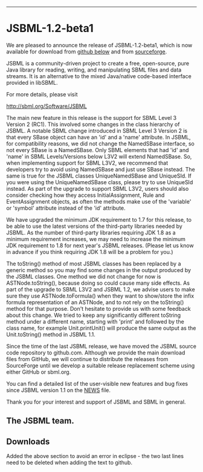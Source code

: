 -------------------------
# JSBML-1.2-beta1


We are pleased to announce the release of JSBML-1.2-beta1, which is now available for download from [github below](#downloads) and from [sourceforge](https://sourceforge.net/projects/jsbml/files/jsbml/1.2-beta1).

JSBML is a community-driven project to create a free, open-source, pure Java library for reading, writing, and manipulating SBML files and data streams. It is an alternative to the mixed Java/native code-based interface provided in libSBML.

For more details, please visit

<http://sbml.org/Software/JSBML>

The main new feature in this release is the support for SBML Level 3 Version 2 (RC1). This involved some changes in the class hierarchy of JSBML. A notable SBML change introduced in SBML Level 3 Version 2 is that every SBase object can have an 'id' and a 'name' attribute.  In JSBML, for compatibility reasons, we did not change the NamedSBase interface, so not every SBase is a NamedSBase. Only SBML elements that had 'id' and 'name' in SBML Levels/Versions below L3V2 will extend NamedSBase. So, when implementing support for SBML L3V2, we recommend that developers try to avoid using NamedSBase and just use SBase instead. The same is true for the JSBML classes UniqueNamedSBase and UniqueSId. If you were using the UniqueNamedSBase class, please try to use UniqueSId instead.  As part of the upgrade to support SBML L3V2, users should also consider checking how they access InitialAssignment, Rule and EventAssignment objects, as often the methods make use of the 'variable' or 'symbol' attribute instead of the 'id' attribute.

We have upgraded the minimum JDK requirement to 1.7 for this release, to be able to use the latest versions of the third-party libraries needed by JSBML. As the number of third-party libraries requiring JDK 1.8 as a minimum requirement increases, we may need to increase the minimum JDK requirement to 1.8 for next year's JSBML releases. (Please let us know in advance if you think requiring JDK 1.8 will be a problem for you.)

The toString() method of most JSBML classes has been replaced by a generic method so you may find some changes in the output produced by the JSBML classes. One method we did not change for now is ASTNode.toString(), because doing so could cause many side effects. As part of the upgrade to SBML L3V2 and JSBML 1.2, we advise users to make sure they use ASTNode.toFormula() when they want to show/store the infix formula representation of an ASTNode, and to not rely on the toString() method for that purpose. Don't hesitate to provide us with some feedback about this change. We tried to keep any significantly different toString method under a different name, starting with 'print' and followed by the class name, for example Unit.printUnit() will produce the same output as the Unit.toString() method in JSBML 1.1.
 
Since the time of the last JSBML release, we have moved the JSBML source code repository to github.com. Although we provide the main download files from GitHub, we will continue to distribute the releases from SourceForge until we develop a suitable release replacement scheme using either GitHub or sbml.org.

You can find a detailed list of the user-visible new features and bug fixes since JSBML version 1.1 on the [NEWS](NEWS.txt) file.

Thank you for your interest and support of JSBML and SBML in general.

## The JSBML team. 
<a name="downloads"/>

## Downloads
Added the above section to avoid an error in eclipse - the two last lines need to be deleted when adding the text to github.